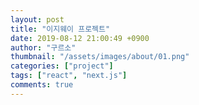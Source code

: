 ```yaml
---
layout: post
title: "이지웨이 프로젝트"
date: 2019-08-12 21:00:49 +0900
author: "구르소"
thumbnail: "/assets/images/about/01.png"
categories: ["project"]
tags: ["react", "next.js"]
comments: true
---
```



